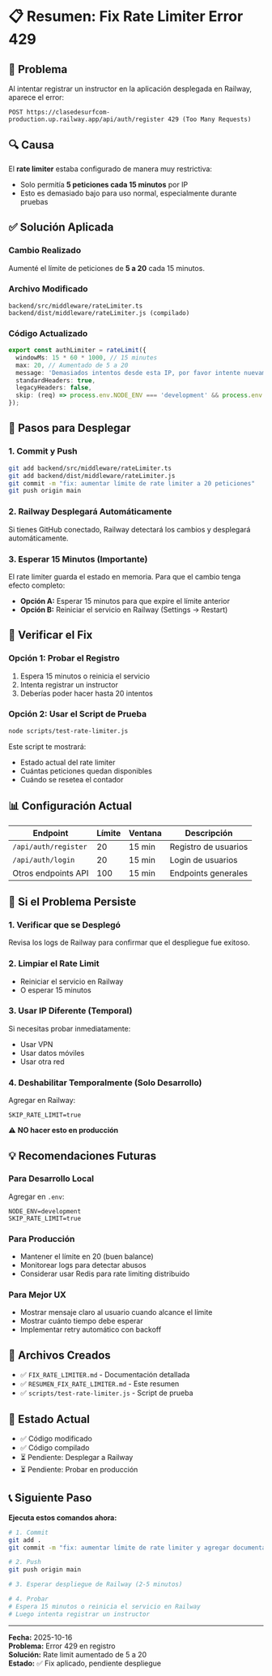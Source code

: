 # 📋 Resumen: Fix Rate Limiter Error 429

## 🐛 Problema

Al intentar registrar un instructor en la aplicación desplegada en Railway, aparece el error:

```
POST https://clasedesurfcom-production.up.railway.app/api/auth/register 429 (Too Many Requests)
```

## 🔍 Causa

El **rate limiter** estaba configurado de manera muy restrictiva:
- Solo permitía **5 peticiones cada 15 minutos** por IP
- Esto es demasiado bajo para uso normal, especialmente durante pruebas

## ✅ Solución Aplicada

### Cambio Realizado
Aumenté el límite de peticiones de **5 a 20** cada 15 minutos.

### Archivo Modificado
```
backend/src/middleware/rateLimiter.ts
backend/dist/middleware/rateLimiter.js (compilado)
```

### Código Actualizado
```typescript
export const authLimiter = rateLimit({
  windowMs: 15 * 60 * 1000, // 15 minutes
  max: 20, // Aumentado de 5 a 20
  message: 'Demasiados intentos desde esta IP, por favor intente nuevamente después de 15 minutos',
  standardHeaders: true,
  legacyHeaders: false,
  skip: (req) => process.env.NODE_ENV === 'development' && process.env.SKIP_RATE_LIMIT === 'true'
});
```

## 🚀 Pasos para Desplegar

### 1. Commit y Push
```bash
git add backend/src/middleware/rateLimiter.ts
git add backend/dist/middleware/rateLimiter.js
git commit -m "fix: aumentar límite de rate limiter a 20 peticiones"
git push origin main
```

### 2. Railway Desplegará Automáticamente
Si tienes GitHub conectado, Railway detectará los cambios y desplegará automáticamente.

### 3. Esperar 15 Minutos (Importante)
El rate limiter guarda el estado en memoria. Para que el cambio tenga efecto completo:
- **Opción A:** Esperar 15 minutos para que expire el límite anterior
- **Opción B:** Reiniciar el servicio en Railway (Settings → Restart)

## 🧪 Verificar el Fix

### Opción 1: Probar el Registro
1. Espera 15 minutos o reinicia el servicio
2. Intenta registrar un instructor
3. Deberías poder hacer hasta 20 intentos

### Opción 2: Usar el Script de Prueba
```bash
node scripts/test-rate-limiter.js
```

Este script te mostrará:
- Estado actual del rate limiter
- Cuántas peticiones quedan disponibles
- Cuándo se resetea el contador

## 📊 Configuración Actual

| Endpoint | Límite | Ventana | Descripción |
|----------|--------|---------|-------------|
| `/api/auth/register` | 20 | 15 min | Registro de usuarios |
| `/api/auth/login` | 20 | 15 min | Login de usuarios |
| Otros endpoints API | 100 | 15 min | Endpoints generales |

## 🔄 Si el Problema Persiste

### 1. Verificar que se Desplegó
Revisa los logs de Railway para confirmar que el despliegue fue exitoso.

### 2. Limpiar el Rate Limit
- Reiniciar el servicio en Railway
- O esperar 15 minutos

### 3. Usar IP Diferente (Temporal)
Si necesitas probar inmediatamente:
- Usar VPN
- Usar datos móviles
- Usar otra red

### 4. Deshabilitar Temporalmente (Solo Desarrollo)
Agregar en Railway:
```env
SKIP_RATE_LIMIT=true
```
⚠️ **NO hacer esto en producción**

## 💡 Recomendaciones Futuras

### Para Desarrollo Local
Agregar en `.env`:
```env
NODE_ENV=development
SKIP_RATE_LIMIT=true
```

### Para Producción
- Mantener el límite en 20 (buen balance)
- Monitorear logs para detectar abusos
- Considerar usar Redis para rate limiting distribuido

### Para Mejor UX
- Mostrar mensaje claro al usuario cuando alcance el límite
- Mostrar cuánto tiempo debe esperar
- Implementar retry automático con backoff

## 📝 Archivos Creados

- ✅ `FIX_RATE_LIMITER.md` - Documentación detallada
- ✅ `RESUMEN_FIX_RATE_LIMITER.md` - Este resumen
- ✅ `scripts/test-rate-limiter.js` - Script de prueba

## 🎯 Estado Actual

- ✅ Código modificado
- ✅ Código compilado
- ⏳ Pendiente: Desplegar a Railway
- ⏳ Pendiente: Probar en producción

## 📞 Siguiente Paso

**Ejecuta estos comandos ahora:**

```bash
# 1. Commit
git add .
git commit -m "fix: aumentar límite de rate limiter y agregar documentación"

# 2. Push
git push origin main

# 3. Esperar despliegue de Railway (2-5 minutos)

# 4. Probar
# Espera 15 minutos o reinicia el servicio en Railway
# Luego intenta registrar un instructor
```

---

**Fecha:** 2025-10-16  
**Problema:** Error 429 en registro  
**Solución:** Rate limit aumentado de 5 a 20  
**Estado:** ✅ Fix aplicado, pendiente despliegue
